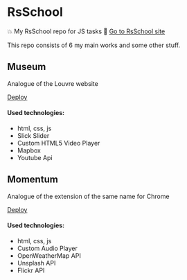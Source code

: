 # RsSchool

💥 My RsSchool repo for JS tasks 👀 [Go to RsSchool site](https://rs.school/)

This repo consists of 6 my main works and some other stuff.

## Museum 
Analogue of the Louvre website

[Deploy](https://sashtje.github.io/rsschool/museum-dom/)

#### Used technologies:
- html, css, js
- Slick Slider
- Custom HTML5 Video Player
- Mapbox
- Youtube Api

## Momentum
Analogue of the extension of the same name for Chrome

[Deploy](https://sashtje.github.io/rsschool/momentum/)

#### Used technologies:
- html, css, js
- Custom Audio Player
- OpenWeatherMap API
- Unsplash API
- Flickr API
